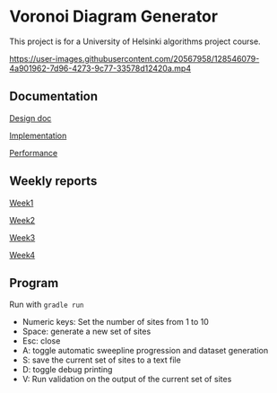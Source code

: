 # Voronoi Diagram Generator

This project is for a University of Helsinki algorithms project course.

https://user-images.githubusercontent.com/20567958/128546079-4a901962-7d96-4273-9c77-33578d12420a.mp4

## Documentation

[Design doc](https://github.com/chzesa/tiralabra/blob/master/docs/design.md)

[Implementation](https://github.com/chzesa/tiralabra/blob/master/docs/implementation.md)

[Performance](https://github.com/chzesa/tiralabra/blob/master/docs/performance.md)

## Weekly reports

[Week1](https://github.com/chzesa/tiralabra/blob/master/reports/week1.md)

[Week2](https://github.com/chzesa/tiralabra/blob/master/reports/week2.md)

[Week3](https://github.com/chzesa/tiralabra/blob/master/reports/week3.md)

[Week4](https://github.com/chzesa/tiralabra/blob/master/reports/week4.md)

## Program

Run with `gradle run`

* Numeric keys: Set the number of sites from 1 to 10
* Space: generate a new set of sites
* Esc: close
* A: toggle automatic sweepline progression and dataset generation
* S: save the current set of sites to a text file
* D: toggle debug printing
* V: Run validation on the output of the current set of sites